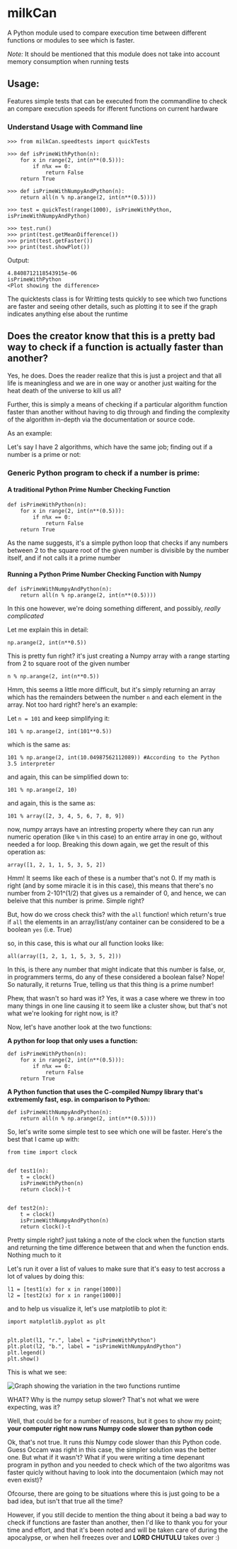 # milkCan

A Python module used to compare execution time between different functions or modules to see which is faster. 

*Note:* It should be mentioned that this module does not take into account memory consumption when running tests


## Usage:

Features simple tests that can be executed from the commandline to check an compare execution speeds for ifferent functions on current hardware

### Understand Usage with Command line

```
>>> from milkCan.speedtests import quickTests

>>> def isPrimeWithPython(n):
	for x in range(2, int(n**(0.5))):
		if n%x == 0:
			return False
	return True

>>> def isPrimeWithNumpyAndPython(n):
	return all(n % np.arange(2, int(n**(0.5))))

>>> test = quickTest(range(1000), isPrimeWithPython, isPrimeWithNumpyAndPython)

>>> test.run()
>>> print(test.getMeanDifference())
>>> print(test.getFaster())
>>> print(test.showPlot())
```

Output:

	4.8408712118543915e-06
	isPrimeWithPython
	<Plot showing the difference>


The quicktests class is for Writting tests quickly to see which two functions are faster and seeing other details, such as plotting it to see if the graph indicates anything else about the runtime


## Does the creator know that this is a pretty bad way to check if a function is actually faster than another?

Yes, he does. Does the reader realize that this is just a project and that all life is meaningless and we are in one way or another just waiting for the heat death of the universe to kill us all?

Further, this is simply a means of checking if a particular algorithm function faster than another without having to dig through and finding the complexity of the algorithm in-depth via the documentation or source code.

As an example:


Let's say I have 2 algorithms, which have the same job; finding out if a number is a prime or not:


### Generic Python program to check if a number is prime:

#### A traditional Python Prime Number Checking Function

```
def isPrimeWithPython(n):
	for x in range(2, int(n**(0.5))):
		if n%x == 0:
			return False
	return True
```

As the name suggests, it's a simple python loop that checks if any numbers between 2 to the square root of the given number is divisible by the number itself, and if not calls it a prime number

#### Running a Python Prime Number Checking Function with Numpy

```
def isPrimeWithNumpyAndPython(n):
	return all(n % np.arange(2, int(n**(0.5))))
```

In this one however, we're doing something different, and possibly, *really complicated*

Let me explain this in detail:

	np.arange(2, int(n**0.5))

This is pretty fun right? it's just creating a Numpy array with a range starting from 2 to square root of the given number

	n % np.arange(2, int(n**0.5))

Hmm, this seems a little more difficult, but it's simply returning an array which has the remainders between the number `n` and each element in the array. Not too hard right? here's an example:

Let `n = 101` and keep simplifying it:

	101 % np.arange(2, int(101**0.5))

which is the same as:

	101 % np.arange(2, int(10.04987562112089)) #According to the Python 3.5 interpreter

and again, this can be simplified down to:
	
	101 % np.arange(2, 10)

and again, this is the same as:
	
	101 % array([2, 3, 4, 5, 6, 7, 8, 9])

now, numpy arrays have an intresting property where they can run any numeric operation (like `%` in this case) to an entire array in one go, without needed a for loop. Breaking this down again, we get the result of this operation as:

	array([1, 2, 1, 1, 5, 3, 5, 2])


Hmm! It seems like each of these is a number that's not 0. If my math is right (and by some miracle it is in this case), this means that there's no number from 2-101^(1/2) that gives us a remainder of 0, and hence, we can beleive that this number is prime. Simple right?

But, how do we cross check this? with the `all` function! which return's true if `all` the elements in an array/list/any container can be considered to be a boolean `yes` (i.e. True)

so, in this case, this is what our all function looks like:

	all(array([1, 2, 1, 1, 5, 3, 5, 2]))

In this, is there any number that might indicate that this number is false, or, in programmers terms, do any of these considered a boolean false? Nope! So naturally, it returns True, telling us that this thing is a prime number! 

Phew, that wasn't so hard was it? Yes, it was a case where we threw in too many things in one line causing it to seem like a cluster show, but that's not what we're looking for right now, is it?

Now, let's have another look at the two functions:


**A python for loop that only uses a function:**

```
def isPrimeWithPython(n):
	for x in range(2, int(n**(0.5))):
		if n%x == 0:
			return False
	return True
```

**A Python function that uses the C-compiled Numpy library that's extrememly fast, esp. in comparison to Python:**

```
def isPrimeWithNumpyAndPython(n):
	return all(n % np.arange(2, int(n**(0.5))))
```


So, let's write some simple test to see which one will be faster. Here's the best that I came up with:

```
from time import clock


def test1(n):
	t = clock()
	isPrimeWithPython(n)
	return clock()-t


def test2(n):
	t = clock()
	isPrimeWithNumpyAndPython(n)
	return clock()-t
```

Pretty simple right? just taking a note of the clock when the function starts and returning the time difference between that and when the function ends. Nothing much to it

Let's run it over a list of values to make sure that it's easy to test accross a lot of values by doing this:

```
l1 = [test1(x) for x in range(1000)]
l2 = [test2(x) for x in range(1000)]
```

and to help us visualize it, let's use matplotlib to plot it:

```
import matplotlib.pyplot as plt


plt.plot(l1, "r.", label = "isPrimeWithPython")
plt.plot(l2, "b.", label = "isPrimeWithNumpyAndPython")
plt.legend()
plt.show()
```

This is what we see:

![Graph showing the variation in the two functions runtime](https://github.com/v2thegreat/milkCan/blob/master/Images/Readme%20Comparison%20Test.png)


WHAT? Why is the numpy setup slower? That's not what we were expecting, was it?

Well, that could be for a number of reasons, but it goes to show my point; **your computer right now runs Numpy code slower than python code**

Ok, that's not true. It runs *this* Numpy code slower than *this* Python code. Guess Occam was right in this case, the simpler solution was the better one. But what if it wasn't? What if you were writing a time depenant program in python and you needed to check which of the two algoritms was faster quicly without having to look into the documentaion (which may not even exist)? 


Ofcourse, there are going to be situations where this is just going to be a bad idea, but isn't that true all the time?

However, if you still decide to mention the thing about it being a bad way to check if functions are faster than another, then I'd like to thank you for your time and effort, and that it's been noted and will be taken care of during the apocalypse, or when hell freezes over and **LORD CHUTULU** takes over :)
